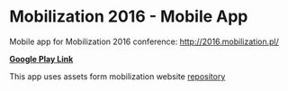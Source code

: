 # Mobilization 2016 - Mobile App
Mobile app for Mobilization 2016 conference: http://2016.mobilization.pl/

[**Google Play Link**](https://play.google.com/store/apps/details?id=com.github.lecho.mobilization)

This app uses assets form mobilization website [repository](https://github.com/Mobilization/2016.mobilization.pl)
